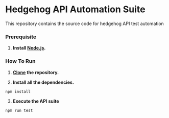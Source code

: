 # Hedgehog API Automation Suite

This repository contains the source code for hedgehog API test automation

### **Prerequisite**

1. **Install [Node.js](https://nodejs.org).**

### **How To Run**

1. **[Clone](https://confluence.atlassian.com/bitbucket/clone-a-repository-223217891.html) the repository.**

2.  **Install all the dependencies.**

```bash
npm install
```

3. **Execute the API suite**

```bash
npm run test
```